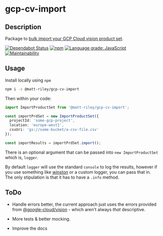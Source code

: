 # gcp-cv-import

## Description

Package to [bulk import your GCP Cloud vision product set](https://cloud.google.com/vision/product-search/docs/create-product-set#using_bulk_import_to_create_a_product_set_with_products).

[![Dependabot Status](https://api.dependabot.com/badges/status?host=github&repo=matt-riley/gcp-cv-import)](https://dependabot.com) [![npm](https://img.shields.io/npm/dm/@matt-riley/gcp-cv-import?style=plastic)](https://www.npmjs.com/package/@matt-riley/gcp-cv-import) [![Language grade: JavaScript](https://img.shields.io/lgtm/grade/javascript/g/matt-riley/gcp-cv-import.svg?logo=lgtm&logoWidth=18)](https://lgtm.com/projects/g/matt-riley/gcp-cv-import/context:javascript) [![Maintainability](https://api.codeclimate.com/v1/badges/e344678c9b5207782ca4/maintainability)](https://codeclimate.com/github/matt-riley/gcp-cv-import/maintainability)

## Usage

Install locally using `npm`

```bash
npm i -s @matt-riley/gcp-cv-import
```

Then within your code:

```typescript
import ImportProductSet from '@matt-riley/gcp-cv-import';

const importPrdSet = new ImportProductSet({
  projectId: 'some-gcp-project',
  location: 'europe-west1',
  csvUri: 'gs://some-bucket/a-csv-file.csv'
});

const importResults = importPrdSet.import();
```

There is an optional argument that can be passed into `new ImportProductSet` which is, `logger`.

By default `logger` will use the standard `console` to log the results, however if you use something like [winston](https://www.npmjs.com/package/winston) or a custom logger, you can pass that in. The only stipulation is that it has to have a `.info` method.

## ToDo

- Handle errors better, the current approach just uses the errors provided from [@google-cloud/vision](https://www.npmjs.com/package/@google-cloud/vision) - which aren't always _that_ descriptive.

- More tests & better mocking.

- Improve the docs
